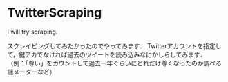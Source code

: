 # TwitterScraping
I will try scraping.

スクレイピングしてみたかったのでやってみます．
Twitterアカウントを指定して，鍵アカでなければ過去のツイートを読み込みなにかしらしてみます．
（例：「尊い」をカウントして過去一年ぐらいにどれだけ尊くなったのか調べる謎メーターなど）
